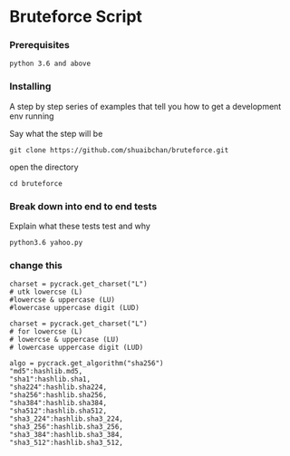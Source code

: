 # Bruteforce Script


### Prerequisites


```
python 3.6 and above
```

### Installing

A step by step series of examples that tell you how to get a development env running

Say what the step will be

```
git clone https://github.com/shuaibchan/bruteforce.git
```

open the directory

```
cd bruteforce
```


### Break down into end to end tests

Explain what these tests test and why

```
python3.6 yahoo.py
```

### change this


```
charset = pycrack.get_charset("L")
# utk lowercse (L) 
#lowercse & uppercase (LU)
#lowercase uppercase digit (LUD)
```
```
charset = pycrack.get_charset("L")
# for lowercse (L) 
# lowercse & uppercase (LU)
# lowercase uppercase digit (LUD)

algo = pycrack.get_algorithm("sha256")
"md5":hashlib.md5,
"sha1":hashlib.sha1,
"sha224":hashlib.sha224,
"sha256":hashlib.sha256,
"sha384":hashlib.sha384,
"sha512":hashlib.sha512,
"sha3_224":hashlib.sha3_224,
"sha3_256":hashlib.sha3_256,
"sha3_384":hashlib.sha3_384,
"sha3_512":hashlib.sha3_512,

```



